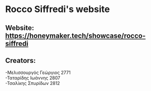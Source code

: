 # Rocco Siffredi's website

## Website: https://honeymaker.tech/showcase/rocco-siffredi

## Creators:

-Μελισσουργός Γεώργιος 2771<br />
-Ταταρίδης Ιωάννης 2807<br />
-Τσαλίκης Σπυρίδων 2812
